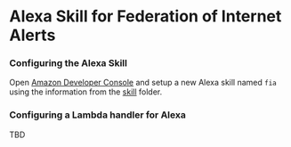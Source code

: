 Alexa Skill for Federation of Internet Alerts
=============================================

### Configuring the Alexa Skill

Open [Amazon Developer Console](https://developer.amazon.com/) and setup a new Alexa skill named `fia` using the information from the [skill](skill) folder.



### Configuring a Lambda handler for Alexa

TBD
